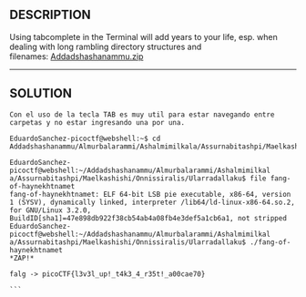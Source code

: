
## DESCRIPTION

Using tabcomplete in the Terminal will add years to your life, esp. when dealing with long rambling directory structures and filenames: [Addadshashanammu.zip](https://mercury.picoctf.net/static/a350754a299cb58988d6d47aed5be3ba/Addadshashanammu.zip)

---
## SOLUTION

````
Con el uso de la tecla TAB es muy util para estar navegando entre carpetas y no estar ingresando una por una.

EduardoSanchez-picoctf@webshell:~$ cd Addadshashanammu/Almurbalarammi/Ashalmimilkala/Assurnabitashpi/Maelkashishi/Onnissiralis/Ularradallaku/

EduardoSanchez-picoctf@webshell:~/Addadshashanammu/Almurbalarammi/Ashalmimilkal
a/Assurnabitashpi/Maelkashishi/Onnissiralis/Ularradallaku$ file fang-of-haynekhtnamet 
fang-of-haynekhtnamet: ELF 64-bit LSB pie executable, x86-64, version 1 (SYSV), dynamically linked, interpreter /lib64/ld-linux-x86-64.so.2, for GNU/Linux 3.2.0, BuildID[sha1]=47e898db922f38cb54ab4a08fb4e3def5a1cb6a1, not stripped
EduardoSanchez-picoctf@webshell:~/Addadshashanammu/Almurbalarammi/Ashalmimilkal
a/Assurnabitashpi/Maelkashishi/Onnissiralis/Ularradallaku$ ./fang-of-haynekhtnamet 
*ZAP!*

falg -> picoCTF{l3v3l_up!_t4k3_4_r35t!_a00cae70}

```